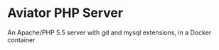 Aviator PHP Server
==================

An Apache/PHP 5.5 server with gd and mysql extensions, in a Docker container
